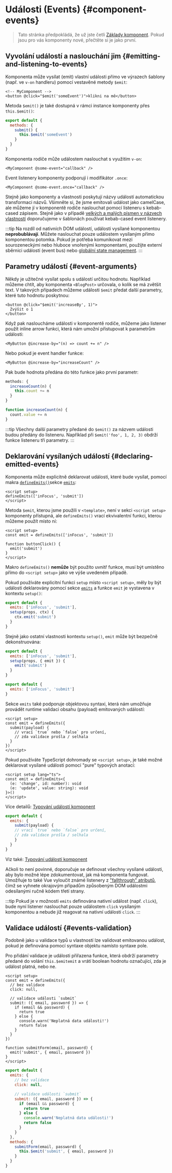 <script setup>
import { onMounted } from 'vue'

if (typeof window !== 'undefined') {
  const hash = window.location.hash

  // The docs for v-model used to be part of this page. Attempt to redirect outdated links.
  if ([
    '#usage-with-v-model',
    '#v-model-arguments',
    '#multiple-v-model-bindings',
    '#handling-v-model-modifiers'
  ].includes(hash)) {
    onMounted(() => {
      window.location = './v-model.html' + hash
    })
  }
}
</script>
# Události (Events) {#component-events}

> Tato stránka předpokládá, že už jste četli [Základy komponent](/guide/essentials/component-basics). Pokud jsou pro vás komponenty nové, přečtěte si je jako první.

<div class="options-api">
  <VueSchoolLink href="https://vueschool.io/lessons/defining-custom-events-emits" title="Lekce o definici vlastních událostí ve Vue.js zdarma"/>
</div>

## Vyvolání událostí a naslouchání jim {#emitting-and-listening-to-events}

Komponenta může vysílat (emit) vlastní události přímo ve výrazech šablony (např. ve `v-on` handleru) pomocí vestavěné metody `$emit`:

```vue-html
<!-- MyComponent -->
<button @click="$emit('someEvent')">klikni na mě</button>
```

<div class="options-api">

Metoda `$emit()` je také dostupná v rámci instance komponenty přes `this.$emit()`:

```js
export default {
  methods: {
    submit() {
      this.$emit('someEvent')
    }
  }
}
```

</div>

Komponenta rodiče může událostem naslouchat s využitím `v-on`:

```vue-html
<MyComponent @some-event="callback" />
```

Event listenery komponenty podporují i modifikátor `.once`:

```vue-html
<MyComponent @some-event.once="callback" />
```

Stejně jako komponenty a vlastnosti poskytují názvy událostí automatickou transformaci názvů. Všimněte si, že jsme emitovali událost jako camelCase, ale můžeme jí v komponentě rodiče naslouchat pomocí listeneru s kebab-cased zápisem. Stejně jako v případě [velkých a malých písmen v názvech vlastností](/guide/components/props.html#prop-name-casing) doporučujeme v šablonách používat kebab-cased event listenery.

:::tip
Na rozdíl od nativních DOM událostí, události vysílané komponentou **neprobublávají**. Můžete naslouchat pouze událostem vysílaným přímo komponentou potomka. Pokud je potřeba komunikovat mezi sourozeneckými nebo hluboce vnořenými komponentami, použijte externí sběrnici událostí (event bus) nebo [globální state management](/guide/scaling-up/state-management.html).
:::

## Parametry událostí {#event-arguments}

Někdy je užitečné vysílat spolu s událostí určitou hodnotu. Například můžeme chtít, aby komponenta `<BlogPost>` určovala, o kolik se má zvětšit text. V takových případech můžeme události `$emit` předat další parametry, které tuto hodnotu poskytnou:

```vue-html
<button @click="$emit('increaseBy', 1)">
  Zvýšit o 1
</button>
```

Když pak nasloucháme události v komponentě rodiče, můžeme jako listener použít inline arrow funkci, která nám umožní přistupovat k parametrům události:

```vue-html
<MyButton @increase-by="(n) => count += n" />
```

Nebo pokud je event handler funkce:

```vue-html
<MyButton @increase-by="increaseCount" />
```

Pak bude hodnota předána do této funkce jako první parametr:

<div class="options-api">

```js
methods: {
  increaseCount(n) {
    this.count += n
  }
}
```

</div>
<div class="composition-api">

```js
function increaseCount(n) {
  count.value += n
}
```

</div>

:::tip
Všechny další parametry předané do `$emit()` za názvem události budou předány do listeneru. Například při `$emit('foo', 1, 2, 3)` obdrží funkce listeneru tři parametry.
:::

## Deklarování vysílaných událostí {#declaring-emitted-events}

Komponenta může explicitně deklarovat události, které bude vysílat, pomocí <span class="composition-api">makra [`defineEmits()`](/api/sfc-script-setup.html#defineprops-defineemits)</span><span class="options-api">sekce [`emits`](/api/options-state.html#emits)</span>:

<div class="composition-api">

```vue
<script setup>
defineEmits(['inFocus', 'submit'])
</script>
```

Metoda `$emit`, kterou jsme použili v `<template>`, není v sekci `<script setup>` komponenty přístupná, ale `defineEmits()` vrací ekvivalentní funkci, kterou můžeme použít místo ní:

```vue
<script setup>
const emit = defineEmits(['inFocus', 'submit'])

function buttonClick() {
  emit('submit')
}
</script>
```

Makro `defineEmits()` **nemůže** být použito uvnitř funkce, musí být umístěno přímo do `<script setup>` jako ve výše uvedeném případě.

Pokud používáte explicitní funkci `setup` místo `<script setup>`, měly by být události deklarovány pomocí sekce [`emits`](/api/options-state.html#emits) a funkce `emit` je vystavena v kontextu `setup()`:

```js
export default {
  emits: ['inFocus', 'submit'],
  setup(props, ctx) {
    ctx.emit('submit')
  }
}
```

Stejně jako ostatní vlastnosti kontextu `setup()`, `emit` může být bezpečně dekonstruována:

```js
export default {
  emits: ['inFocus', 'submit'],
  setup(props, { emit }) {
    emit('submit')
  }
}
```

</div>
<div class="options-api">

```js
export default {
  emits: ['inFocus', 'submit']
}
```

</div>

Sekce `emits` také podporuje objektovou syntaxi, která nám umožňuje provádět runtime validaci obsahu (payload) emitovaných událostí:

<div class="composition-api">

```vue
<script setup>
const emit = defineEmits({
  submit(payload) {
    // vrací `true` nebo `false` pro určení,
    // zda validace prošla / selhala
  }
})
</script>
```

Pokud používáte TypeScript dohromady se `<script setup>`, je také možné deklarovat vysílané události pomocí "pure" typových anotací:

```vue
<script setup lang="ts">
const emit = defineEmits<{
  (e: 'change', id: number): void
  (e: 'update', value: string): void
}>()
</script>
```

Více detailů: [Typování událostí komponent](/guide/typescript/composition-api.html#typing-component-emits) <sup class="vt-badge ts" />

</div>
<div class="options-api">

```js
export default {
  emits: {
    submit(payload) {
    // vrací `true` nebo `false` pro určení,
    // zda validace prošla / selhala
    }
  }
}
```

Viz také: [Typování událostí komponent](/guide/typescript/options-api.html#typing-component-emits) <sup class="vt-badge ts" />

</div>

Ačkoli to není povinné, doporučuje se definovat všechny vysílané události, aby bylo možné lépe zdokumentovat, jak má komponenta fungovat. Umožňuje to také Vue vyloučit známé listenery z ["fallthrough" atributů](/guide/components/attrs.html#v-on-listener-inheritance), čímž se vyhnete okrajovým případům způsobeným DOM událostmi odesílanými ručně kódem třetí strany.

:::tip
Pokud je v možnosti `emits` definována nativní událost (např. `click`), bude nyní listener naslouchat pouze událostem `click` vysílaným komponentou a nebude již reagovat na nativní události `click`.
:::

## Validace událostí {#events-validation}

Podobně jako u validace typů u vlastností lze validovat emitovanou událost, pokud je definována pomocí syntaxe objektu namísto syntaxe pole.

Pro přidání validace je události přiřazena funkce, která obdrží parametry předané do volání <span class="options-api">`this.$emit`</span><span class="composition-api">`emit`</span> a vrátí boolean hodnotu označující, zda je událost platná, nebo ne.

<div class="composition-api">

```vue
<script setup>
const emit = defineEmits({
  // bez validace
  click: null,

  // validace události `submit`
  submit: ({ email, password }) => {
    if (email && password) {
      return true
    } else {
      console.warn('Neplatná data události!')
      return false
    }
  }
})

function submitForm(email, password) {
  emit('submit', { email, password })
}
</script>
```

</div>
<div class="options-api">

```js
export default {
  emits: {
    // bez validace
    click: null,

    // validace události `submit`
    submit: ({ email, password }) => {
      if (email && password) {
        return true
      } else {
        console.warn('Neplatná data události!')
        return false
      }
    }
  },
  methods: {
    submitForm(email, password) {
      this.$emit('submit', { email, password })
    }
  }
}
```

</div>
